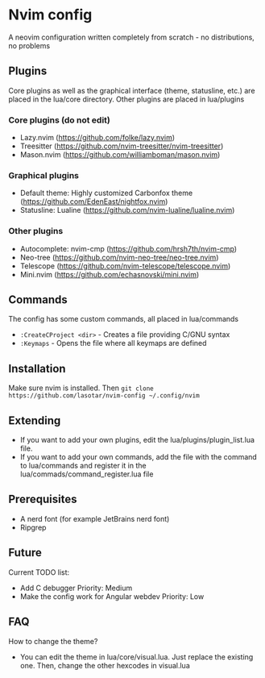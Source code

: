 # Nvim config
A neovim configuration written completely from scratch - no distributions, no problems

## Plugins
Core plugins as well as the graphical interface (theme, statusline, etc.) are placed in the lua/core directory.
Other plugins are placed in lua/plugins

### Core plugins (do not edit)
- Lazy.nvim (https://github.com/folke/lazy.nvim)
- Treesitter (https://github.com/nvim-treesitter/nvim-treesitter)
- Mason.nvim (https://github.com/williamboman/mason.nvim)

### Graphical plugins
- Default theme: Highly customized Carbonfox theme (https://github.com/EdenEast/nightfox.nvim)
- Statusline: Lualine (https://github.com/nvim-lualine/lualine.nvim)

### Other plugins
- Autocomplete: nvim-cmp (https://github.com/hrsh7th/nvim-cmp)
- Neo-tree (https://github.com/nvim-neo-tree/neo-tree.nvim)
- Telescope (https://github.com/nvim-telescope/telescope.nvim)
- Mini.nvim (https://github.com/echasnovski/mini.nvim)

## Commands
The config has some custom commands, all placed in lua/commands
- ```:CreateCProject <dir>``` - Creates a file providing C/GNU syntax
- ```:Keymaps``` - Opens the file where all keymaps are defined

## Installation
Make sure nvim is installed. Then
```git clone https://github.com/lasotar/nvim-config ~/.config/nvim```

## Extending
- If you want to add your own plugins, edit the lua/plugins/plugin_list.lua file.
- If you want to add your own commands, add the file with the command to lua/commands and register it in the lua/commads/command_register.lua file

## Prerequisites
- A nerd font (for example JetBrains nerd font)
- Ripgrep

## Future
Current TODO list:
- Add C debugger                                Priority: Medium
- Make the config work for Angular webdev       Priority: Low

## FAQ
How to change the theme?
- You can edit the theme in lua/core/visual.lua. Just replace the existing one. Then, change the other hexcodes in visual.lua
